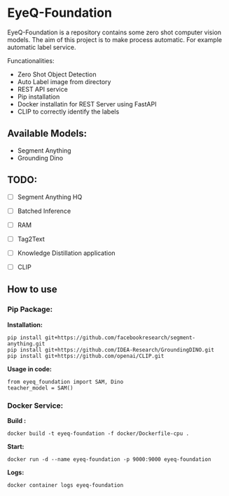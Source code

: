# EyeQ-Foundation

EyeQ-Foundation is a repository contains some zero shot computer vision models. The aim of this project is to make process automatic. For example automatic label service.

Funcationalities:

- Zero Shot Object Detection
- Auto Label image from directory
- REST API service
- Pip installation
- Docker installatin for REST Server using FastAPI
- CLIP to correctly identify the labels


## Available Models:

- Segment Anything
- Grounding Dino
 
## TODO:

- [ ] Segment Anything HQ
- [ ] Batched Inference
- [ ] RAM
- [ ] Tag2Text
- [ ] Knowledge Distillation application
- [ ] CLIP 


## How to use

### Pip Package:

**Installation:**

```
pip install git+https://github.com/facebookresearch/segment-anything.git
pip install git+https://github.com/IDEA-Research/GroundingDINO.git
pip install git+https://github.com/openai/CLIP.git
```

**Usage in code:**

```
from eyeq_foundation import SAM, Dino
teacher_model = SAM()
```


### Docker Service:

**Build :**
```
docker build -t eyeq-foundation -f docker/Dockerfile-cpu .
```

**Start:**

```
docker run -d --name eyeq-foundation -p 9000:9000 eyeq-foundation
```

**Logs:**

```
docker container logs eyeq-foundation
```


